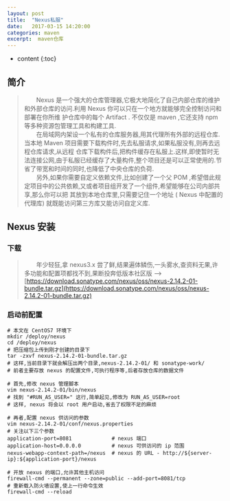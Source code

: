 ```yaml
---
layout: post
title:  "Nexus私服"
date:   2017-03-15 14:20:00
categories: maven
excerpt:  maven仓库
---
```


* content
{:toc}

##  简介  

>  &emsp;&emsp;Nexus 是一个强大的仓库管理器,它极大地简化了自己内部仓库的维护和外部仓库的访问.利用 Nexus 你可以只在一个地方就能够完全控制访问和部署在你所维
护仓库中的每个 Artifact . 不仅仅是 maven ,它还支持 npm 等多种资源包管理工具和构建工具.   
&emsp;&emsp;在局域网内架设一个私有的仓库服务器,用其代理所有外部的远程仓库.当本地 Maven 项目需要下载构件时,先去私服请求,如果私服没有,则再去远程仓库请求,从远程
仓库下载构件后,把构件缓存在私服上.这样,即使暂时无法连接公网,由于私服已经缓存了大量构件,整个项目还是可以正常使用的.节省了带宽和时间的同时,也降低了中央仓库的负荷.  
&emsp;&emsp;另外,如果你需要自定义依赖文件,比如创建了一个父 POM ,希望借此规定项目中的公共依赖,又或者项目组开发了一个组件,希望能够在公司内部共享,那么你可以把
其放到本地仓库里,只需要记住一个地址 ( Nexus 中配置的代理库) 就既能访问第三方库又能访问自定义库.


##  Nexus 安装  

###  下载  

>  &emsp;&emsp;年少轻狂,拿 nexus3.x 尝了鲜,结果遍体鳞伤,一头雾水,查资料无果,许多功能和配置项都找不到,果断投奔低版本社区版
-->[https://download.sonatype.com/nexus/oss/nexus-2.14.2-01-bundle.tar.gz](https://download.sonatype.com/nexus/oss/nexus-2.14.2-01-bundle.tar.gz)  

###  启动前配置

````
# 本文在 CentOS7 环境下
mkdir /deploy/nexus
cd /deploy/nexus
# 把压缩包上传到刚才创建的目录下
tar -zxvf nexus-2.14.2-01-bundle.tar.gz
# 这样,当前目录下就会解压出两个目录,nexus-2.14.2-01/ 和 sonatype-work/
# 前者主要存放 nexus 的配置文件,可执行程序等,后者存放仓库的数据文件

# 首先,修改 nexus 管理脚本
vim nexus-2.14.2-01/bin/nexus
# 找到 "#RUN_AS_USER=" 这行,简单起见,修改为 RUN_AS_USER=root
# 这样, nexus 将会以 root 用户启动,省去了权限不足的麻烦

# 再者,配置 nexus 供访问的参数
vim nexus-2.14.2-01/conf/nexus.properties
# 关注以下三个参数
application-port=8081             # nexus 端口
application-host=0.0.0.0          # nexus 可供访问的 ip 范围
nexus-webapp-context-path=/nexus  # nexus 的 URL - http://${server-ip}:${application-port}/nexus 

# 开放 nexus 的端口,允许其他主机访问
firewall-cmd --permanent --zone=public --add-port=8081/tcp
# 重新载入防火墙设置,使上一行命令生效
firewall-cmd --reload
````
